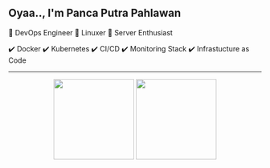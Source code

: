 ## Oyaa.., I'm Panca Putra Pahlawan

 :fox_face:  DevOps Engineer
 :penguin: Linuxer 
 :bear: Server Enthusiast
 
 
 :heavy_check_mark: Docker
 :heavy_check_mark: Kubernetes
 :heavy_check_mark: CI/CD
 :heavy_check_mark: Monitoring Stack
 :heavy_check_mark: Infrastucture as Code


---
<p align= "center">
  <img height= "160" src="https://github-readme-stats.vercel.app/api?username=EPX-PANCA&theme=default&show_icons=true&include_all_commits=true" />
  <img height= "160" src="https://github-readme-stats.vercel.app/api/top-langs/?username=EPX-PANCA&theme=default&layout=compact" />
</p>
